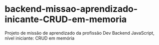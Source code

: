 # backend-missao-aprendizado-inicante-CRUD-em-memoria
Projeto de missão de aprendizado da profissão Dev Backend JavaScript, nível iniciante: CRUD em memória
